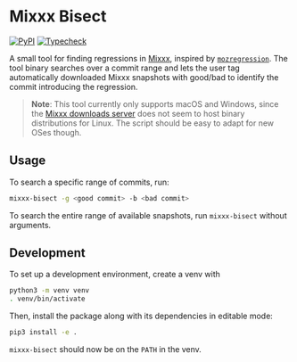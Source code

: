 # Mixxx Bisect

[![PyPI](https://img.shields.io/pypi/v/mixxx-bisect)](https://pypi.org/project/mixxx-bisect)
[![Typecheck](https://github.com/fwcd/mixxx-bisect/actions/workflows/typecheck.yml/badge.svg)](https://github.com/fwcd/mixxx-bisect/actions/workflows/typecheck.yml)

A small tool for finding regressions in [Mixxx](https://github.com/mixxxdj/mixxx), inspired by [`mozregression`](https://github.com/mozilla/mozregression). The tool binary searches over a commit range and lets the user tag automatically downloaded Mixxx snapshots with good/bad to identify the commit introducing the regression.

> **Note**: This tool currently only supports macOS and Windows, since the [Mixxx downloads server](https://downloads.mixxx.org/) does not seem to host binary distributions for Linux. The script should be easy to adapt for new OSes though.

## Usage

To search a specific range of commits, run:

```sh
mixxx-bisect -g <good commit> -b <bad commit>
```

To search the entire range of available snapshots, run `mixxx-bisect` without arguments.

## Development

To set up a development environment, create a venv with

```sh
python3 -m venv venv
. venv/bin/activate
```

Then, install the package along with its dependencies in editable mode:

```sh
pip3 install -e .
```

`mixxx-bisect` should now be on the `PATH` in the venv.
